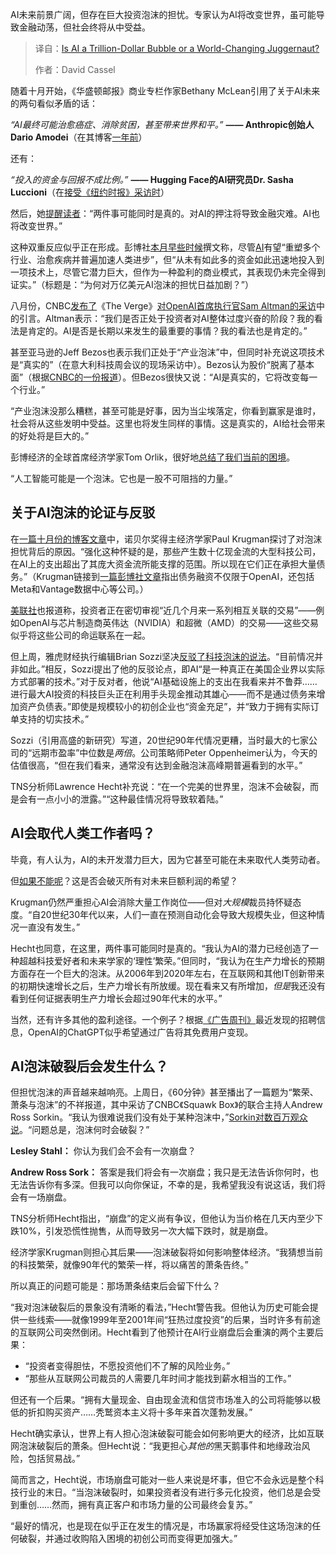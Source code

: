 
<!--
title: AI：万亿泡沫，还是世界颠覆者？
cover: https://cdn.thenewstack.io/media/2025/10/9465298c-20250702_190506-1024x768-1.jpg
summary: AI未来前景广阔，但存在巨大投资泡沫的担忧。专家认为AI将改变世界，虽可能导致金融动荡，但社会终将从中受益。
-->

AI未来前景广阔，但存在巨大投资泡沫的担忧。专家认为AI将改变世界，虽可能导致金融动荡，但社会终将从中受益。

> 译自：[Is AI a Trillion-Dollar Bubble or a World-Changing Juggernaut?](https://thenewstack.io/is-ai-a-trillion-dollar-bubble-or-a-world-changing-juggernaut/)
> 
> 作者：David Cassel

随着十月开始，《华盛顿邮报》商业专栏作家Bethany McLean引用了关于AI未来的两句看似矛盾的话：

*“AI最终可能治愈癌症、消除贫困，甚至带来世界和平。”*
**—— Anthropic创始人Dario Amodei**（在其博客[一年前](https://www.darioamodei.com/essay/machines-of-loving-grace)）

还有：

*“投入的资金与回报不成比例。”*
**—— Hugging Face的AI研究员Dr. Sasha Luccioni**（在[接受《纽约时报》采访时](https://www.nytimes.com/2025/09/16/technology/what-exactly-are-ai-companies-trying-to-build-heres-a-guide.html)）

然后，她[提醒读者](https://www.msn.com/en-us/health/other/ai-will-trigger-financial-calamity-it-ll-also-remake-world/ar-AA1NNbhn)：“两件事可能同时是真的。对AI的押注将导致金融灾难。AI也将改变世界。”

这种双重反应似乎正在形成。彭博社[本月早些时候](https://finance.yahoo.com/news/why-fears-trillion-dollar-ai-130008034.html)撰文称，尽管[AI](https://thenewstack.io/ai/)有望“重塑多个行业、治愈疾病并普遍加速人类进步”，但“从未有如此多的资金如此迅速地投入到一项技术上，尽管它潜力巨大，但作为一种盈利的商业模式，其表现仍未完全得到证实。”（标题是：“为何对万亿美元AI泡沫的担忧日益加剧？”）

八月份，CNBC[发布了](https://www.cnbc.com/2025/08/18/openai-sam-altman-warns-ai-market-is-in-a-bubble.html)《The Verge》[对OpenAI首席执行官Sam Altman的采访](https://www.theverge.com/command-line-newsletter/759897/sam-altman-chatgpt-openai-social-media-google-chrome-interview)中的引言。Altman表示：“我们是否正处于投资者对AI整体过度兴奋的阶段？我的看法是肯定的。AI是否是长期以来发生的最重要的事情？我的看法也是肯定的。”

甚至亚马逊的Jeff Bezos也表示我们正处于“产业泡沫”中，但同时补充说这项技术是“真实的”（在意大利科技周会议的现场采访中）。Bezos认为股价“脱离了基本面”（根据[CNBC的一份报道](https://www.cnbc.com/2025/10/03/jeff-bezos-ai-in-an-industrial-bubble-but-society-to-benefit.html)）。但Bezos很快又说：“AI是真实的，它将改变每一个行业。”

“产业泡沫没那么糟糕，甚至可能是好事，因为当尘埃落定，你看到赢家是谁时，社会将从这些发明中受益。这里也将发生同样的事情。这是真实的，AI给社会带来的好处将是巨大的。”

彭博经济的全球首席经济学家Tom Orlik，很好地[总结了我们当前的困境](https://finance.yahoo.com/news/stock-bubble-dread-grips-central-200000324.html)。

“人工智能可能是一个泡沫。它也是一股不可阻挡的力量。”

## 关于AI泡沫的论证与反驳

在[一篇十月份的博客文章](https://paulkrugman.substack.com/p/why-arent-we-partying-like-its-1999)中，诺贝尔奖得主经济学家Paul Krugman探讨了对泡沫担忧背后的原因。“强化这种怀疑的是，那些产生数十亿现金流的大型科技公司，在AI上的支出超出了其庞大资金流所能支撑的范围。所以现在它们正在承担大量债务。”（Krugman链接到[一篇彭博社文章](https://finance.yahoo.com/news/why-fears-trillion-dollar-ai-130008034.html)指出债务融资不仅限于OpenAI，还包括Meta和Vantage数据中心等公司。）

[美联社](https://apnews.com/article/ai-bubble-warnings-bank-of-england-imf-b15e54f6d06992371ee39b27f4e6da3a)也报道称，投资者正在密切审视“近几个月来一系列相互关联的交易”——例如OpenAI与芯片制造商英伟达（NVIDIA）和超微（AMD）的交易——这些交易似乎将这些公司的命运联系在一起。

但上周，雅虎财经执行编辑Brian Sozzi坚决[反驳了科技泡沫的说法](https://finance.yahoo.com/news/is-the-ai-stock-bubble-about-to-explode-123014740.html)。“目前情况并非如此。”相反，Sozzi提出了他的反驳论点，即AI“是一种真正在美国企业界以实际方式部署的技术。”对于反对者，他说“AI基础设施上的支出在我看来并不鲁莽……进行最大AI投资的科技巨头正在利用手头现金推动其雄心——而不是通过债务来增加资产负债表。”即使是规模较小的初创企业也“资金充足”，并“致力于拥有实际订单支持的切实技术。”

Sozzi（引用高盛的新研究）写道，20世纪90年代情况更糟，当时最大的七家公司的“远期市盈率”中位数是*两倍*。公司策略师Peter Oppenheimer认为，今天的估值很高，“但在我们看来，通常没有达到金融泡沫高峰期普遍看到的水平。”

TNS分析师Lawrence Hecht补充说：“在一个完美的世界里，泡沫不会破裂，而是会有一点小小的泄露。”“这种最佳情况将导致软着陆。”

## AI会取代人类工作者吗？

毕竟，有人认为，AI的未开发潜力巨大，因为它甚至可能在未来取代人类劳动者。

但[如果不能呢](https://thenewstack.io/how-solid-is-ed-zitrons-case-against-generative-ai/)？这是否会破灭所有对未来巨额利润的希望？

Krugman仍然严重担心AI会消除大量工作岗位——但对*大规模*裁员持怀疑态度。“自20世纪30年代以来，人们一直在预测自动化会导致大规模失业，但这种情况一直没有发生。”

Hecht也同意，在这里，两件事可能同时是真的。“我认为AI的潜力已经创造了一种超越科技爱好者和未来学家的‘理性’繁荣。”但同时，“我认为在生产力增长的预期方面存在一个巨大的泡沫。从2006年到2020年左右，在互联网和其他IT创新带来的初期快速增长之后，生产力增长有所放缓。现在看来又有所增加，*但是*我还没有看到任何证据表明生产力增长会超过90年代末的水平。”

当然，还有许多其他的盈利途径。一个例子？根据[《广告周刊》](https://www.adweek.com/media/openai-chatgpt-ads-job-listing-marketing-platform/)最近发现的招聘信息，OpenAI的ChatGPT似乎希望通过广告将其免费用户变现。

## AI泡沫破裂后会发生什么？

但担忧泡沫的声音越来越响亮。上周日，《60分钟》甚至播出了一篇题为“繁荣、萧条与泡沫”的不祥报道，其中采访了CNBC《Squawk Box》的联合主持人Andrew Ross Sorkin。“我认为很难说我们没有处于某种泡沫中，”[Sorkin对数百万观众说](https://www.cbsnews.com/news/ai-boom-propping-up-economy-as-some-guardrails-coming-off-andrew-ross-sorkin-60-minutes-transcript/)。“问题总是，泡沫何时会破裂？”

**Lesley Stahl：** 你认为我们会不会有一次崩盘？

**Andrew Ross Sork：** 答案是我们将会有一次崩盘；我只是无法告诉你何时，也无法告诉你有多深。但我可以向你保证，不幸的是，我希望我没有说这话，我们将会有一场崩盘。

TNS分析师Hecht指出，“崩盘”的定义尚有争议，但他认为当价格在几天内至少下跌10%，引发恐慌性抛售，从而导致另一次大幅下跌时，就是崩盘。

经济学家Krugman则担心其后果——泡沫破裂将如何影响整体经济。“我猜想当前的科技繁荣，就像90年代的繁荣一样，将以痛苦的萧条告终。”

所以真正的问题可能是：那场萧条结束后会留下什么？

“我对泡沫破裂后的景象没有清晰的看法，”Hecht警告我。但他认为历史可能会提供一些线索——就像1999年至2001年间“狂热过度投资”的后果，当时许多有前途的互联网公司突然倒闭。Hecht看到了他预计在AI行业崩盘后会重演的两个主要后果：

* “投资者变得胆怯，不愿投资他们不了解的风险业务。”
* “那些从互联网公司裁员的人需要几年时间才能找到薪水相当的工作。”

但还有一个后果。“拥有大量现金、自由现金流和信贷市场准入的公司将能够以极低的折扣购买资产……秃鹫资本主义将十多年来首次蓬勃发展。”

Hecht确实承认，世界上有人担心泡沫破裂可能会如何影响更大的经济，比如互联网泡沫破裂后的萧条。但Hecht说：“我更担心*其他的*黑天鹅事件和地缘政治风险，包括贸易战。”

简而言之，Hecht说，市场崩盘可能对一些人来说是坏事，但它不会永远是整个科技行业的末日。“当泡沫破裂时，如果投资者没有进行多元化投资，他们总是会受到重创……然而，拥有真正客户和市场力量的公司最终会复苏。”

“最好的情况，也是现在似乎正在发生的情况是，市场赢家将经受住这场泡沫的任何破裂，并通过收购陷入困境的初创公司而变得更加强大。”